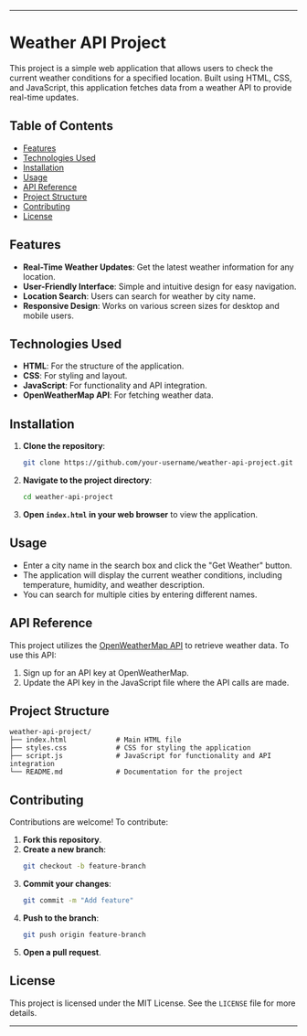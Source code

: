 
---

# Weather API Project

This project is a simple web application that allows users to check the current weather conditions for a specified location. Built using HTML, CSS, and JavaScript, this application fetches data from a weather API to provide real-time updates.

## Table of Contents

- [Features](#features)
- [Technologies Used](#technologies-used)
- [Installation](#installation)
- [Usage](#usage)
- [API Reference](#api-reference)
- [Project Structure](#project-structure)
- [Contributing](#contributing)
- [License](#license)

## Features

- **Real-Time Weather Updates**: Get the latest weather information for any location.
- **User-Friendly Interface**: Simple and intuitive design for easy navigation.
- **Location Search**: Users can search for weather by city name.
- **Responsive Design**: Works on various screen sizes for desktop and mobile users.

## Technologies Used

- **HTML**: For the structure of the application.
- **CSS**: For styling and layout.
- **JavaScript**: For functionality and API integration.
- **OpenWeatherMap API**: For fetching weather data.

## Installation

1. **Clone the repository**:
   ```bash
   git clone https://github.com/your-username/weather-api-project.git
   ```

2. **Navigate to the project directory**:
   ```bash
   cd weather-api-project
   ```

3. **Open `index.html` in your web browser** to view the application.

## Usage

- Enter a city name in the search box and click the "Get Weather" button.
- The application will display the current weather conditions, including temperature, humidity, and weather description.
- You can search for multiple cities by entering different names.

## API Reference

This project utilizes the [OpenWeatherMap API](https://openweathermap.org/api) to retrieve weather data. To use this API:

1. Sign up for an API key at OpenWeatherMap.
2. Update the API key in the JavaScript file where the API calls are made.

## Project Structure

```plaintext
weather-api-project/
├── index.html            # Main HTML file
├── styles.css            # CSS for styling the application
├── script.js             # JavaScript for functionality and API integration
└── README.md             # Documentation for the project
```

## Contributing

Contributions are welcome! To contribute:

1. **Fork this repository**.
2. **Create a new branch**:
   ```bash
   git checkout -b feature-branch
   ```
3. **Commit your changes**:
   ```bash
   git commit -m "Add feature"
   ```
4. **Push to the branch**:
   ```bash
   git push origin feature-branch
   ```
5. **Open a pull request**.

## License

This project is licensed under the MIT License. See the `LICENSE` file for more details.

---
